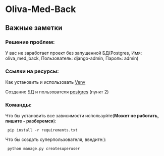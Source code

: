 # Oliva-Med-Back
## Важные  заметки
### Решение проблем:
У вас не заработает проект без запущенной БД(Postgres, Имя: oliva_med_back, Пользователь: django-admin, Пароль: admin)
### Ссылки на ресурсы:
Как установить и использовать [Venv](https://python.land/virtual-environments/virtualenv)<br>

Создание БД и пользователя [postgres](https://www.8host.com/blog/kak-ispolzovat-postgresql-v-prilozhenii-django/?ysclid=ltuyvihufa159649274) (пункт 2)

### Команды:

Что бы установить все зависимости используйте(<b>Может не работать, пишите - разберемся</b>):
```
 pip install -r requirements.txt
```
Что бы создать суперпользователя, введите:</b>):
```
 python manage.py createsuperuser
```